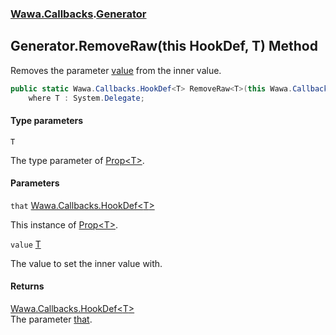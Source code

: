 ### [Wawa.Callbacks](Wawa.Callbacks.md 'Wawa.Callbacks').[Generator](Generator.md 'Wawa.Callbacks.Generator')

## Generator.RemoveRaw<T>(this HookDef<T>, T) Method

Removes the parameter [value](Generator.RemoveRaw{T}(HookDef{T},T).md#Wawa.Callbacks.Generator.RemoveRaw_T_(thisWawa.Callbacks.HookDef_T_,T).value 'Wawa.Callbacks.Generator.RemoveRaw<T>(this Wawa.Callbacks.HookDef<T>, T).value') from the inner value.

```csharp
public static Wawa.Callbacks.HookDef<T> RemoveRaw<T>(this Wawa.Callbacks.HookDef<T> that, T value)
    where T : System.Delegate;
```
#### Type parameters

<a name='Wawa.Callbacks.Generator.RemoveRaw_T_(thisWawa.Callbacks.HookDef_T_,T).T'></a>

`T`

The type parameter of [Prop&lt;T&gt;](Prop{T}.md 'Wawa.Callbacks.Prop<T>').
#### Parameters

<a name='Wawa.Callbacks.Generator.RemoveRaw_T_(thisWawa.Callbacks.HookDef_T_,T).that'></a>

`that` [Wawa.Callbacks.HookDef&lt;](HookDef{T}.md 'Wawa.Callbacks.HookDef<T>')[T](Generator.RemoveRaw{T}(HookDef{T},T).md#Wawa.Callbacks.Generator.RemoveRaw_T_(thisWawa.Callbacks.HookDef_T_,T).T 'Wawa.Callbacks.Generator.RemoveRaw<T>(this Wawa.Callbacks.HookDef<T>, T).T')[&gt;](HookDef{T}.md 'Wawa.Callbacks.HookDef<T>')

This instance of [Prop&lt;T&gt;](Prop{T}.md 'Wawa.Callbacks.Prop<T>').

<a name='Wawa.Callbacks.Generator.RemoveRaw_T_(thisWawa.Callbacks.HookDef_T_,T).value'></a>

`value` [T](Generator.RemoveRaw{T}(HookDef{T},T).md#Wawa.Callbacks.Generator.RemoveRaw_T_(thisWawa.Callbacks.HookDef_T_,T).T 'Wawa.Callbacks.Generator.RemoveRaw<T>(this Wawa.Callbacks.HookDef<T>, T).T')

The value to set the inner value with.

#### Returns
[Wawa.Callbacks.HookDef&lt;](HookDef{T}.md 'Wawa.Callbacks.HookDef<T>')[T](Generator.RemoveRaw{T}(HookDef{T},T).md#Wawa.Callbacks.Generator.RemoveRaw_T_(thisWawa.Callbacks.HookDef_T_,T).T 'Wawa.Callbacks.Generator.RemoveRaw<T>(this Wawa.Callbacks.HookDef<T>, T).T')[&gt;](HookDef{T}.md 'Wawa.Callbacks.HookDef<T>')  
The parameter [that](Generator.RemoveRaw{T}(HookDef{T},T).md#Wawa.Callbacks.Generator.RemoveRaw_T_(thisWawa.Callbacks.HookDef_T_,T).that 'Wawa.Callbacks.Generator.RemoveRaw<T>(this Wawa.Callbacks.HookDef<T>, T).that').